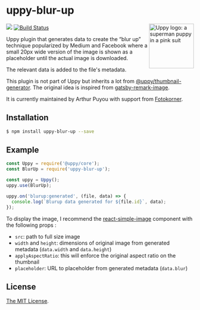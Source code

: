 # uppy-blur-up

<img src="https://uppy.io/images/logos/uppy-dog-head-arrow.svg" width="120" alt="Uppy logo: a superman puppy in a pink suit" align="right">

<a href="https://www.npmjs.com/package/@uppy/thumbnail-generator"><img src="https://img.shields.io/npm/v/@uppy/thumbnail-generator.svg?style=flat-square"></a>
<a href="https://travis-ci.org/transloadit/uppy"><img src="https://img.shields.io/travis/transloadit/uppy/master.svg?style=flat-square" alt="Build Status"></a>

Uppy plugin that generates data to create the “blur up” technique popularized by Medium and Facebook where a small 20px wide version of the image is shown as a placeholder until the actual image is downloaded.

The relevant data is added to the file's metadata.

This plugin is not part of Uppy but inherits a lot from [@uppy/thumbnail-generator](https://www.npmjs.com/package/@uppy/thumbnail-generator). The original idea is inspired from [gatsby-remark-image](https://www.gatsbyjs.org/packages/gatsby-remark-images/).

It is currently maintained by Arthur Puyou with support from [Fotokorner](https://fotokorner.com).

## Installation

```bash
$ npm install uppy-blur-up --save
```

## Example

```js
const Uppy = require('@uppy/core');
const BlurUp = require('uppy-blur-up');

const uppy = Uppy();
uppy.use(BlurUp);

uppy.on('blurup:generated', (file, data) => {
  console.log(`Blurup data generated for ${file.id}`, data);
});
```

To display the image, I recommend the [react-simple-image](https://github.com/bluebill1049/react-simple-img) component with the following props :

- `src`: path to full size image
- `width` and `height`: dimensions of original image from generated metadata (`data.width` and `data.height`)
- `applyAspectRatio`: this will enforce the original aspect ratio on the thumbnail
- `placeholder`: URL to placeholder from generated metadata (`data.blur`)

## License

[The MIT License](./LICENSE).
